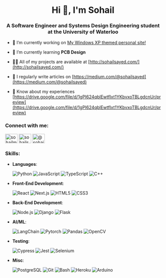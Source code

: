 <h1 align="center">Hi 👋, I'm Sohail</h1>
<h3 align="center">A Software Engineer and Systems Design Engineering student at the University of Waterloo</h3>

- 🔭 I’m currently working on [My Windows XP themed personal site!](http://sohailsayed.com/)

- 🌱 I’m currently learning **PCB Design**

- 👨‍💻 All of my projects are available at [http://sohailsayed.com/](http://sohailsayed.com/)

- 📝 I regularly write articles on [https://medium.com/@sohailsayed](https://medium.com/@sohailsayed)

- 📄 Know about my experiences [https://drive.google.com/file/d/1gPI624qblEwtfIxt1YKbvxoTBLgdcnUr/preview](https://drive.google.com/file/d/1gPI624qblEwtfIxt1YKbvxoTBLgdcnUr/preview)

<h3 align="left">Connect with me:</h3>
<p align="left">
<a href="https://twitter.com/sohailmsayed" target="blank"><img align="center" src="https://raw.githubusercontent.com/rahuldkjain/github-profile-readme-generator/master/src/images/icons/Social/twitter.svg" alt="sohailmsayed" height="30" width="40" /></a>
<a href="https://linkedin.com/in/sohailsayed" target="blank"><img align="center" src="https://raw.githubusercontent.com/rahuldkjain/github-profile-readme-generator/master/src/images/icons/Social/linked-in-alt.svg" alt="sohailsayed" height="30" width="40" /></a>
<a href="https://medium.com/@sohailsayed" target="blank"><img align="center" src="https://raw.githubusercontent.com/rahuldkjain/github-profile-readme-generator/master/src/images/icons/Social/medium.svg" alt="@sohailsayed" height="30" width="40" /></a>
</p>

<h3 align="left">Skills:</h3>

- **Languages**:
  
    ![Python](https://img.shields.io/badge/Python%20-%2314354C.svg?style=for-the-badge&logo=python&logoColor=white)
    ![JavaScript](https://img.shields.io/badge/JavaScript%20-%23F7DF1E.svg?style=for-the-badge&logo=javascript&logoColor=black)
    ![TypeScript](https://img.shields.io/badge/TypeScript-3178C6.svg?style=for-the-badge&logo=typescript&logoColor=white)
    ![C++](https://img.shields.io/badge/C++%20-%2300599C.svg?style=for-the-badge&logo=c%2B%2B&logoColor=white)
    
- **Front-End Development**:

  ![React](https://img.shields.io/badge/-React-61DAFB?logo=react&logoColor=white&style=for-the-badge)
  ![Next.js](https://img.shields.io/badge/Next.js-000000?style=for-the-badge&logo=next.js&logoColor=white)
   ![HTML5](https://img.shields.io/badge/HTML5%20-%23E34F26.svg?style=for-the-badge&logo=html5&logoColor=white)
   ![CSS3](https://img.shields.io/badge/CSS%20-%231572B6.svg?style=for-the-badge&logo=css3&logoColor=white)
   
- **Back-End Development**:

    ![Node.js](https://img.shields.io/badge/Node.js-43853D?style=for-the-badge&logo=node.js&logoColor=white)
    ![Django](https://img.shields.io/badge/Django-092E20?style=for-the-badge&logo=django&logoColor=white)
    ![Flask](https://img.shields.io/badge/Flask-000000?style=for-the-badge&logo=flask&logoColor=white)
    
- **AI/ML**:

    ![LangChain](https://img.shields.io/badge/LangChain-000000?style=for-the-badge&logoColor=white)
    ![Pytorch](https://img.shields.io/badge/Pytorch-EE4C2C?style=for-the-badge&logo=Pytorch&logoColor=white)
    ![Pandas](https://img.shields.io/badge/Pandas-150458?style=for-the-badge&logo=pandas&logoColor=white)
    ![OpenCV](https://img.shields.io/badge/OpenCV-5C3EE8?style=for-the-badge&logo=opencv&logoColor=white)
  
- **Testing**:

    ![Cypress](https://img.shields.io/badge/Cypress-17202C?style=for-the-badge&logo=cypress&logoColor=white)
    ![Jest](https://img.shields.io/badge/Jest-C21325?style=for-the-badge&logo=jest&logoColor=white)
    ![Selenium](https://img.shields.io/badge/Selenium-43B02A?style=for-the-badge&logo=Selenium&logoColor=white)

- **Misc**:

    ![PostgreSQL](https://img.shields.io/badge/PostgreSQL-316192?style=for-the-badge&logo=postgresql&logoColor=white)
    ![Git](https://img.shields.io/badge/GIT-E44C30?style=for-the-badge&logo=git&logoColor=white)
    ![Bash](https://img.shields.io/badge/Bash-4EAA25?style=for-the-badge&logo=GNU%20Bash&logoColor=white)
    ![Heroku](https://img.shields.io/badge/Heroku-430098?style=for-the-badge&logo=heroku&logoColor=white)
    ![Arduino](https://img.shields.io/badge/Arduino-00979D?style=for-the-badge&logo=arduino&logoColor=white) 

</p>
